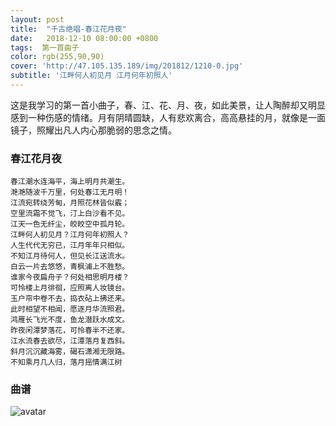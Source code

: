 ```yaml
---
layout: post
title:  "千古绝唱-春江花月夜"
date:   2018-12-10 08:00:00 +0800
tags:  第一首曲子 
color: rgb(255,90,90)
cover: 'http://47.105.135.189/img/201812/1210-0.jpg'
subtitle: '江畔何人初见月 江月何年初照人'
---
```


这是我学习的第一首小曲子，春、江、花、月、夜，如此美景，让人陶醉却又明显感到一种伤感的情绪。月有阴晴圆缺，人有悲欢离合，高高悬挂的月，就像是一面镜子，照耀出凡人内心那脆弱的思念之情。

### 春江花月夜
```
春江潮水连海平，海上明月共潮生。
滟滟随波千万里，何处春江无月明！
江流宛转绕芳甸，月照花林皆似霰；
空里流霜不觉飞，汀上白沙看不见。
江天一色无纤尘，皎皎空中孤月轮。
江畔何人初见月？江月何年初照人？
人生代代无穷已，江月年年只相似。
不知江月待何人，但见长江送流水。
白云一片去悠悠，青枫浦上不胜愁。
谁家今夜扁舟子？何处相思明月楼？
可怜楼上月徘徊，应照离人妆镜台。
玉户帘中卷不去，捣衣砧上拂还来。
此时相望不相闻，愿逐月华流照君。
鸿雁长飞光不度，鱼龙潜跃水成文。
昨夜闲潭梦落花，可怜春半不还家。
江水流春去欲尽，江潭落月复西斜。
斜月沉沉藏海雾，碣石潇湘无限路。
不知乘月几人归，落月摇情满江树
```
### 曲谱
![avatar](http://47.105.135.189/img/201812/1210-1.jpg)
